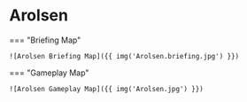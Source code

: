 # Arolsen

=== "Briefing Map"

    ![Arolsen Briefing Map]({{ img('Arolsen.briefing.jpg') }})

=== "Gameplay Map"

    ![Arolsen Gameplay Map]({{ img('Arolsen.jpg') }})
